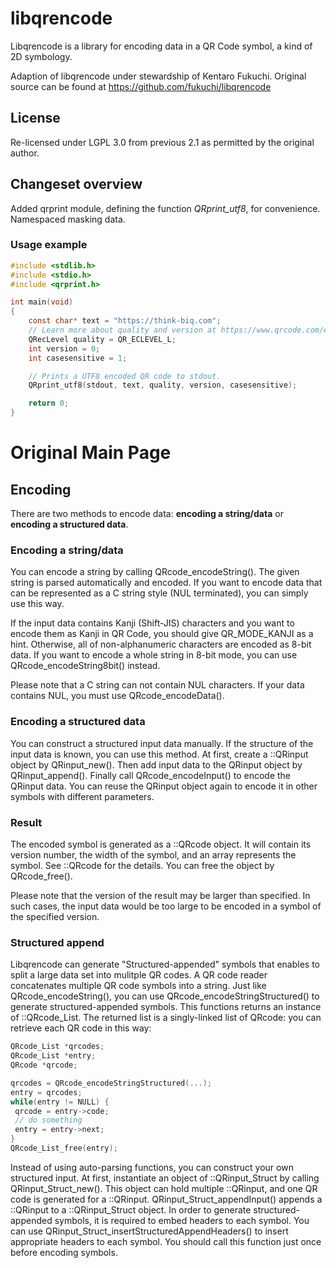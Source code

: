 # libqrencode

Libqrencode is a library for encoding data in a QR Code symbol, a kind of 2D
symbology.

Adaption of libqrencode under stewardship of Kentaro Fukuchi. Original source can
be found at https://github.com/fukuchi/libqrencode

## License

Re-licensed under LGPL 3.0 from previous 2.1 as permitted by the original author.

## Changeset overview

Added qrprint module, defining the function *QRprint_utf8*, for convenience.
Namespaced masking data.

### Usage example

```c
#include <stdlib.h>
#include <stdio.h>
#include <qrprint.h>

int main(void)
{
    const char* text = "https://think-biq.com";
    // Learn more about quality and version at https://www.qrcode.com/en/about/
    QRecLevel quality = QR_ECLEVEL_L;
    int version = 0;
    int casesensitive = 1;

    // Prints a UTF8 encoded QR code to stdout.
    QRprint_utf8(stdout, text, quality, version, casesensitive);

    return 0;
}

```

# Original Main Page

## Encoding

There are two methods to encode data: <b>encoding a string/data</b> or
<b>encoding a structured data</b>.

### Encoding a string/data
You can encode a string by calling QRcode_encodeString().
The given string is parsed automatically and encoded. If you want to encode
data that can be represented as a C string style (NUL terminated), you can
simply use this way.

If the input data contains Kanji (Shift-JIS) characters and you want to
encode them as Kanji in QR Code, you should give QR_MODE_KANJI as a hint.
Otherwise, all of non-alphanumeric characters are encoded as 8-bit data.
If you want to encode a whole string in 8-bit mode, you can use
QRcode_encodeString8bit() instead.

Please note that a C string can not contain NUL characters. If your data
contains NUL, you must use QRcode_encodeData().

### Encoding a structured data
You can construct a structured input data manually. If the structure of the
input data is known, you can use this method.
At first, create a ::QRinput object by QRinput_new(). Then add input data
to the QRinput object by QRinput_append(). Finally call QRcode_encodeInput()
to encode the QRinput data.
You can reuse the QRinput object again to encode it in other symbols with
different parameters.

### Result
The encoded symbol is generated as a ::QRcode object. It will contain its
version number, the width of the symbol, and an array represents the symbol.
See ::QRcode for the details. You can free the object by QRcode_free().

Please note that the version of the result may be larger than specified.
In such cases, the input data would be too large to be encoded in a
symbol of the specified version.

### Structured append
Libqrencode can generate "Structured-appended" symbols that enables to split
a large data set into mulitple QR codes. A QR code reader concatenates
multiple QR code symbols into a string.
Just like QRcode_encodeString(), you can use QRcode_encodeStringStructured()
to generate structured-appended symbols. This functions returns an instance
of ::QRcode_List. The returned list is a singly-linked list of QRcode: you
can retrieve each QR code in this way:

```c
QRcode_List *qrcodes;
QRcode_List *entry;
QRcode *qrcode;

qrcodes = QRcode_encodeStringStructured(...);
entry = qrcodes;
while(entry != NULL) {
 qrcode = entry->code;
 // do something
 entry = entry->next;
}
QRcode_List_free(entry);
```

Instead of using auto-parsing functions, you can construct your own
structured input. At first, instantiate an object of ::QRinput_Struct
by calling QRinput_Struct_new(). This object can hold multiple ::QRinput,
and one QR code is generated for a ::QRinput.
QRinput_Struct_appendInput() appends a ::QRinput to a ::QRinput_Struct
object. In order to generate structured-appended symbols, it is required to
embed headers to each symbol. You can use
QRinput_Struct_insertStructuredAppendHeaders() to insert appropriate
headers to each symbol. You should call this function just once before
encoding symbols.